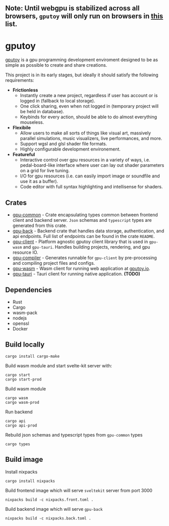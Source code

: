 
## **Note**: Until webgpu is stabilized across all browsers, `gputoy` will only run on browsers in [this](https://caniuse.com/webgpu) list.
# **gputoy**

[gputoy](gputoy.io) is a gpu programming development enviroment designed to be as simple as possible to create and share creations. 

This project is in its early stages, but ideally it should satisfy the following requirements:

 * **Frictionless**
    * Instantly create a new project, regardless if user has account or is logged in (fallback to local storage). 
    * One click sharing, even when not logged in (temporary project will be held in database).
    * Keybinds for every action, should be able to do almost everything mouseless.
  * **Flexibile**
    * Allow users to make all sorts of things like visual art, massively parallel simulations, music visualizers, live performances, and more.
    * Support wgsl and glsl shader file formats.
    * Highly configurable development environement.
  * **Featureful**
    * Interactive control over gpu resources in a variety of ways, i.e. pedal-board-like interface where user can lay out shader parameters on a grid for live tuning. 
    * I/O for gpu resources (i.e. can easily import image or soundfile and use it as a buffer). 
    * Code editor with full syntax highlighting and intellisense for shaders.

## Crates

  * [gpu-common](gpu-common) - Crate encapsulating types common between frontend client and backend server. `Json` schemas and `typescript` types are generated from this crate.
  * [gpu-back](gpu-back) - Backend crate that handles data storage, authentication, and api endpoints. Full list of endpoints can be found in the crate `README`.
  * [gpu-client](gpu-client) - Platform agnostic gputoy client library that is used in `gpu-wasm` and `gpu-tauri`. Handles building projects, rendering, and gpu resource IO.
  * [gpu-compiler](gpu-compiler) - Generates runnable for `gpu-client` by pre-processing and compiling project files and configs.
  * [gpu-wasm](gpu-wasm) - Wasm client for running web application at [gputoy.io](gputoy.io).
  * [gpu-tauri](gpu-tauri) - Tauri client for running native application. **(TODO)**

## Dependencies

  * Rust
  * Cargo
  * wasm-pack 
  * nodejs
  * openssl
  * Docker

## Build locally

```console
cargo install cargo-make
```
Build wasm module and start svelte-kit server with:
```console
cargo start
cargo start-prod
```
Build wasm module
```console
cargo wasm
cargo wasm-prod
```
Run backend
```console
cargo api
cargo api-prod
```

Rebuild json schemas and typescript types from `gpu-common` types
```console
cargo types
```

## Build image

Install nixpacks
 ```console
cargo install nixpacks
 ```

Build frontend image which will serve `sveltekit` server from port 3000
```console
nixpacks build -c nixpacks.front.toml .
````

Build backend image which will serve `gpu-back`
```console
nixpacks build -c nixpacks.back.toml .
```




